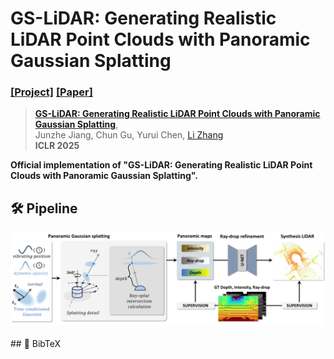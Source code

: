 # GS-LiDAR: Generating Realistic LiDAR Point Clouds with Panoramic Gaussian Splatting

### [[Project]]() [[Paper]]() 

> [**GS-LiDAR: Generating Realistic LiDAR Point Clouds with Panoramic Gaussian Splatting**](),            
> Junzhe Jiang, Chun Gu, Yurui Chen, [Li Zhang](https://lzrobots.github.io)  
> **ICLR 2025**

**Official implementation of "GS-LiDAR: Generating Realistic LiDAR Point Clouds with Panoramic Gaussian Splatting".** 

## 🛠️ Pipeline
<div align="center">
  <img src="assets/pipeline.png"/>
</div><br/>
## 📜 BibTeX